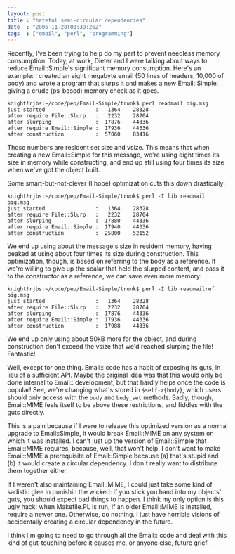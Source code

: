 ```yaml
---
layout: post
title : "hateful semi-circular dependencies"
date  : "2006-11-28T00:39:26Z"
tags  : ["email", "perl", "programming"]
---
```

Recently, I've been trying to help do my part to prevent needless memory
consumption.  Today, at work, Dieter and I were talking about ways to reduce
Email::Simple's significant memory consumption.  Here's an example:  I created
an eight megabyte email (50 lines of headers, 10,000 of body) and wrote a
program that slurps it and makes a new Email::Simple, giving a crude (ps-based)
memory check as it goes.  

    knight!rjbs:~/code/pep/Email-Simple/trunk$ perl readmail big.msg
    just started                :   1364    28328
    after require File::Slurp   :   2232    28704
    after slurping              :  17876    44336
    after require Email::Simple :  17936    44336
    after construction          :  57060    83416

Those numbers are resident set size and vsize.  This means that when creating a
new Email::Simple for this message, we're using eight times its size in memory
while constructing, and end up still using four times its size when we've got
the object built.

Some smart-but-not-clever (I hope) optimization cuts this down drastically:

    knight!rjbs:~/code/pep/Email-Simple/trunk$ perl -I lib readmail big.msg   
    just started                :   1364    28328
    after require File::Slurp   :   2232    28704
    after slurping              :  17880    44336
    after require Email::Simple :  17940    44336
    after construction          :  25800    52152

We end up using about the message's size in resident memory, having peaked at
using about four times its size during construction.  This optimization,
though, is based on referring to the body as a reference.  If we're willing to
give up the scalar that held the slurped content, and pass it to the
constructor as a reference, we can save even more memory:

    knight!rjbs:~/code/pep/Email-Simple/trunk$ perl -I lib readmailref big.msg
    just started                :   1364    28328
    after require File::Slurp   :   2232    28704
    after slurping              :  17876    44336
    after require Email::Simple :  17936    44336
    after construction          :  17988    44336

We end up only using about 50kB more for the object, and during construction
don't exceed the vsize that we'd reached slurping the file!  Fantastic!

Well, except for one thing.  Email:: code has a habit of exposing its guts, in
lieu of a sufficient API.  Maybe the original idea was that this would only be
done internal to Email:: development, but that hardly helps once the code is
popular!  See, we're changing what's stored in `$self->{body}`, which users
should only access with the `body` and `body_set` methods.  Sadly, though,
Email::MIME feels itself to be above these restrictions, and fiddles with the
guts directly.

This is a pain because if I were to release this optimized version as a normal
upgrade to Email::Simple, it would break Email::MIME on any system on which it
was installed.  I can't just up the version of Email::Simple that Email::MIME
requires, because, well, that won't help.  I don't want to make Email::MIME a
prerequisite of Email::Simple because (a) that's stupid and (b) it would create
a circular dependency.  I don't really want to distribute them together either.

If I weren't also maintaining Email::MIME, I could just take some kind of
sadistic glee in punishin the wicked: if you stick you hand into my objects'
guts, you should expect bad things to happen.  I think my only option is this
ugly hack:  when Makefile.PL is run, if an older Email::MIME is installed,
require a newer one.  Otherwise, do nothing.  I just have horrible visions of
accidentally creating a circular dependency in the future.

I think I'm going to need to go through all the Email:: code and deal with this
kind of gut-touching before it causes me, or anyone else, future grief.

